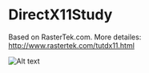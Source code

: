 # DirectX11Study
Based on RasterTek.com. More detailes: http://www.rastertek.com/tutdx11.html

![Alt text](https://github.com/lijipeng787/DirectX11Study/raw/master/Screenshots/xxxxx.png)
